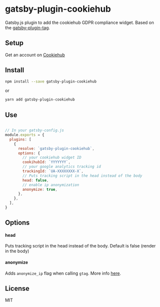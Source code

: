 # gatsby-plugin-cookiehub
Gatsby.js plugin to add the cookiehub GDPR compliance widget. Based on the [gatsby-plugin-tag](https://github.com/flpvsk/gatsby-plugin-gtag).

## Setup

Get an account on [Cookiehub](https://cookiehub.com)

## Install

```bash
npm install --save gatsby-plugin-cookiehub
```
or
```bash
yarn add gatsby-plugin-cookiehub
```

## Use

```js

// In your gatsby-config.js
module.exports = {
  plugins: [
    {
      resolve: `gatsby-plugin-cookiehub`,
      options: {
        // your cookiehub widget ID
        cookihubId: `YYYYYYY`,
        // your google analytics tracking id
        trackingId: `UA-XXXXXXXX-X`,
        // Puts tracking script in the head instead of the body
        head: false,
        // enable ip anonymization
        anonymize: true,        
      },
    },
  ],
}

```

## Options

#### head

Puts tracking script in the head instead of the body. Default is false (render in the body)

#### anonymize

Adds `anonymize_ip` flag when calling `gtag`. More info
[here](https://developers.google.com/analytics/devguides/collection/gtagjs/ip-anonymization).

## License

MIT